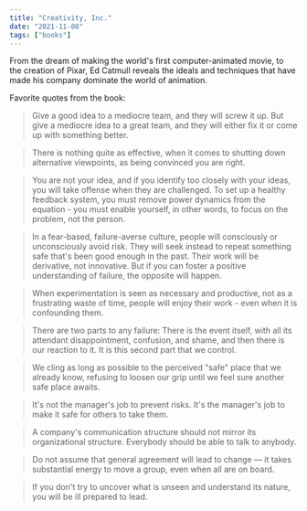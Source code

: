 ```yaml
---
title: "Creativity, Inc."
date: "2021-11-08"
tags: ["books"]
---
```


From the dream of making the world's first computer-animated movie, to the creation of Pixar, Ed Catmull reveals the ideals and techniques that have made his company dominate the world of animation.

Favorite quotes from the book:

> Give a good idea to a mediocre team, and they will screw it up. But give a mediocre idea to a great team, and they will either fix it or come up with something better.

> There is nothing quite as effective, when it comes to shutting down alternative viewpoints, as being convinced you are right.

> You are not your idea, and if you identify too closely with your ideas, you will take offense when they are challenged. To set up a healthy feedback system, you must remove power dynamics from the equation - you must enable yourself, in other words, to focus on the problem, not the person.

> In a fear-based, failure-averse culture, people will consciously or unconsciously avoid risk. They will seek instead to repeat something safe that's been good enough in the past. Their work will be derivative, not innovative. But if you can foster a positive understanding of failure, the opposite will happen.

> When experimentation is seen as necessary and productive, not as a frustrating waste of time, people will enjoy their work - even when it is confounding them.

> There are two parts to any failure: There is the event itself, with all its attendant disappointment, confusion, and shame, and then there is our reaction to it. It is this second part that we control.

> We cling as long as possible to the perceived "safe" place that we already know, refusing to loosen our grip until we feel sure another safe place awaits.

> It's not the manager's job to prevent risks. It's the manager's job to make it safe for others to take them.

> A company's communication structure should not mirror its organizational structure. Everybody should be able to talk to anybody.

> Do not assume that general agreement will lead to change — it takes substantial energy to move a group, even when all are on board.

> If you don't try to uncover what is unseen and understand its nature, you will be ill prepared to lead.
